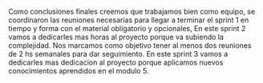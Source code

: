 Como conclusiones finales creemos que trabajamos bien como equipo, se coordinaron las reuniones necesarias para llegar a terminar el sprint 1 en tiempo y forma con el material obligatorio y opcionales,
En este sprint 2 vamos a dedicarles mas horas al proyecto porque va subiendo la complejidad.
Nos marcamos como objetivo tener al menos dos reuniones de 2 hs semanales para dar seguimiento.
En este sprint 3 vamos a dedicarles mas dedicacion al proyecto porque aplicamos nuevos conocimientos aprendidos en el modulo 5.
